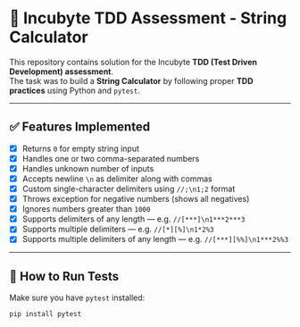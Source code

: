 # 🧪 Incubyte TDD Assessment - String Calculator

This repository contains solution for the Incubyte **TDD (Test Driven Development) assessment**.  
The task was to build a **String Calculator** by following proper **TDD practices** using Python and `pytest`.

---

## ✅ Features Implemented

- [x] Returns `0` for empty string input
- [x] Handles one or two comma-separated numbers
- [x] Handles unknown number of inputs
- [x] Accepts newline `\n` as delimiter along with commas
- [x] Custom single-character delimiters using `//;\n1;2` format
- [x] Throws exception for negative numbers (shows all negatives)
- [x] Ignores numbers greater than `1000`
- [x] Supports delimiters of any length — e.g. `//[***]\n1***2***3`
- [x] Supports multiple delimiters — e.g. `//[*][%]\n1*2%3`
- [x] Supports multiple delimiters of any length — e.g. `//[***][%%]\n1***2%%3`

---

## 🧪 How to Run Tests

Make sure you have `pytest` installed:
```bash
pip install pytest
